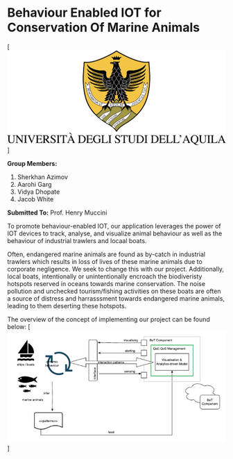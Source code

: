 # Behaviour Enabled IOT for Conservation Of Marine Animals

[![conceptual architecture](/assets/univaqlogo.png)]

**Group Members:**
1. Sherkhan Azimov
2. Aarohi Garg
3. Vidya Dhopate
4. Jacob White

**Submitted To:**
Prof. Henry Muccini


To promote behaviour-enabled IOT, our application leverages the power of IOT devices to track, analyse, and visualize animal behaviour as well as the behaviour of industrial trawlers and locaal boats.

Often, endangered marine animals are found as by-catch in industrial trawlers which results in loss of lives of these marine animals due to corporate negligence. We seek to change this with our project. Additionally, local boats, intentionally or unintentionally encroach the biodiveristy hotspots reserved in oceans towards marine conservation. The noise pollution and unchecked tourism/fishing activities on these boats are often a source of distress and harrasssment towards endangered marine animals, leading to them deserting these hotspots.


The overview of the concept of implementing our project can be found below:
[![conceptual architecture](/assets/concept.jpg)]
